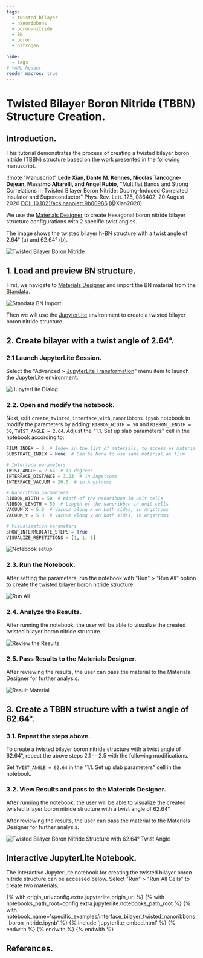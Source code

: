 ```yaml
---
tags:
  - twisted-bilayer
  - nanoribbons
  - boron-nitride
  - BN
  - boron
  - nitrogen

hide:
  - tags
# YAML header
render_macros: true
---
```


# Twisted Bilayer Boron Nitride (TBBN) Structure Creation.

## Introduction.

This tutorial demonstrates the process of creating a twisted bilayer boron nitride (TBBN) structure based on the work presented in the following manuscript.

!!!note "Manuscript"
    **Lede Xian, Dante M. Kennes, Nicolas Tancogne-Dejean, Massimo Altarelli, and Angel Rubio**, 
    "Multiflat Bands and Strong Correlations in Twisted Bilayer Boron Nitride: Doping-Induced Correlated Insulator and Superconductor" Phys. Rev. Lett. 125, 086402, 20 August 2020
    [DOI: 10.1021/acs.nanolett.9b00986](https://doi.org/10.1021/acs.nanolett.9b00986) [@Xian2020]


We use the [Materials Designer](../../../materials-designer/overview.md) to  create Hexagonal boron nitride bilayer structure configurations with 2 specific twist angles.

The image shows the twisted bilayer h-BN structure with a twist angle of 2.64° (a) and 62.64° (b).

![Twisted Bilayer Boron Nitride](/images/tutorials/materials/interfaces/twisted-bilayer-boron-nitride/tbbn-paper-image.png "Twisted Bilayer Boron Nitride")

## 1. Load and preview BN structure.

First, we navigate to [Materials Designer](../../../materials-designer/overview.md) and import the BN material from the [Standata](../../../materials-designer/header-menu/input-output/standata-import.md).

![Standata BN Import](/images/tutorials/materials/interfaces/twisted-bilayer-boron-nitride/standata-import-bn.png "Standata BN Import")

Then we will use the [JupyterLite](../../../jupyterlite/overview.md) environment to create a twisted bilayer boron nitride structure.

## 2. Create bilayer with a twist angle of 2.64°.

### 2.1 Launch JupyterLite Session.

Select the "Advanced > [JupyterLite Transformation](../../../materials-designer/header-menu/advanced/jupyterlite-dialog.md)" menu item to launch the JupyterLite environment.

![JupyterLite Dialog](/images/jupyterlite/md-advanced-jl.webp "JupyterLite Dialog")

### 2.2. Open and modify the notebook.

Next, edit `create_twisted_interface_with_nanoribbons.ipynb` notebook to modify the parameters by adding: `RIBBON_WIDTH = 50` and `RIBBON_LENGTH = 50`, `TWIST_ANGLE = 2.64`.
Adjust the "1.1. Set up slab parameters" cell in the notebook according to:

```python
FILM_INDEX = 0  # Index in the list of materials, to access as materials[FILM_INDEX]
SUBSTRATE_INDEX = None  # Can be None to use same material as film

# Interface parameters
TWIST_ANGLE = 2.64  # in degrees
INTERFACE_DISTANCE = 3.23  # in Angstroms
INTERFACE_VACUUM = 20.0  # in Angstroms

# Nanoribbon parameters
RIBBON_WIDTH = 50  # Width of the nanoribbon in unit cells
RIBBON_LENGTH = 50  # Length of the nanoribbon in unit cells
VACUUM_X = 5.0  # Vacuum along x on both sides, in Angstroms
VACUUM_Y = 5.0  # Vacuum along y on both sides, in Angstroms

# Visualization parameters
SHOW_INTERMEDIATE_STEPS = True
VISUALIZE_REPETITIONS = [1, 1, 1]
```

![Notebook setup](/images/tutorials/materials/interfaces/twisted-bilayer-boron-nitride/jl-set-nb.png "Notebook setup")

### 2.3. Run the Notebook.

After setting the parameters, run the notebook with "Run" > "Run All" option to create the twisted bilayer boron nitride structure.

![Run All](/images/jupyterlite/run-all.webp "Run All")

### 2.4. Analyze the Results.

After running the notebook, the user will be able to visualize the created twisted bilayer boron nitride structure.

![Review the Results](/images/tutorials/materials/interfaces/twisted-bilayer-boron-nitride/tbbn-result-jl.png "Review the Results")

### 2.5. Pass Results to the Materials Designer.

After reviewing the results, the user can pass the material to the Materials Designer for further analysis.


![Result Material](/images/tutorials/materials/interfaces/twisted-bilayer-boron-nitride/tbbn-result-wavejs.png "Result Material")

## 3. Create a TBBN structure with a twist angle of 62.64°.

### 3.1. Repeat the steps above.
To create a twisted bilayer boron nitride structure with a twist angle of 62.64°, repeat the above steps 2.1 -- 2.5 with the following modifications.
 
Set `TWIST_ANGLE = 62.64` in the "1.1. Set up slab parameters" cell in the notebook.


### 3.2. View Results and pass to the Materials Designer.

After running the notebook, the user will be able to visualize the created twisted bilayer boron nitride structure with a twist angle of 62.64°.

After reviewing the results, the user can pass the material to the Materials Designer for further analysis.

![Twisted Bilayer Boron Nitride Structure with 62.64° Twist Angle](/images/tutorials/materials/interfaces/twisted-bilayer-boron-nitride/tbbn-62_64.png "Twisted Bilayer Boron Nitride Structure with 62.64° Twist Angle")

## Interactive JupyterLite Notebook.

The interactive JupyterLite notebook for creating the twisted bilayer boron nitride structure can be accessed below. Select "Run" > "Run All Cells" to create two materials.

{% with origin_url=config.extra.jupyterlite.origin_url %}
{% with notebooks_path_root=config.extra.jupyterlite.notebooks_path_root %}
{% with notebook_name='specific_examples/interface_bilayer_twisted_nanoribbons_boron_nitride.ipynb' %}
{% include 'jupyterlite_embed.html' %}
{% endwith %}
{% endwith %}
{% endwith %}

## References.

